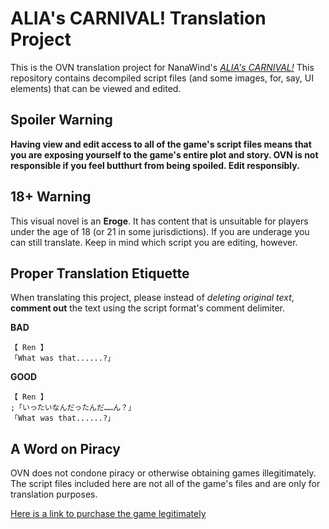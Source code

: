 # ALIA's CARNIVAL! Translation Project
This is the OVN translation project for NanaWind's [*ALIA's CARNIVAL!*](http://nanawind.jp/product/prj02) This repository contains decompiled script files (and some images, for, say, UI elements) that can be viewed and edited.

## Spoiler Warning
**Having view and edit access to all of the game's script files means that you are exposing yourself to the game's entire plot and story. OVN is not responsible if you feel butthurt from being spoiled. Edit responsibly.**

## 18+ Warning
This visual novel is an **Eroge**. It has content that is unsuitable for players under the age of 18 (or 21 in some jurisdictions). If you are underage you can still translate. Keep in mind which script you are editing, however.

## Proper Translation Etiquette
When translating this project, please instead of *deleting original text*, **comment out** the text using the script format's comment delimiter.

**BAD**

    【 Ren 】
    「What was that......?」
    

**GOOD**

    【 Ren 】
    ;「いったいなんだったんだ……ん？」
    「What was that......?」

## A Word on Piracy
OVN does not condone piracy or otherwise obtaining games illegitimately. The script files included here are not all of the game's files and are only for translation purposes.

[Here is a link to purchase the game legitimately](https://www.amazon.co.jp/Nana-Wind-CARNIVAL-W%E3%83%91%E3%83%83%E3%82%B1%E3%83%BC%E3%82%B8-%E8%B1%AA%E8%8F%AF%E5%88%9D%E5%9B%9E%E9%99%90%E5%AE%9A%E7%89%88/dp/B01C51F2TK/ref=sr_1_1?__mk_ja_JP=%E3%82%AB%E3%82%BF%E3%82%AB%E3%83%8A&keywords=alia%27s+carnival+w%E3%83%91%E3%83%83%E3%82%B1%E3%83%BC%E3%82%B8&qid=1560870287&s=gateway&sr=8-1)
